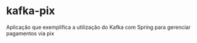 # kafka-pix
Aplicação que exemplifica a utilização do Kafka com Spring para gerenciar pagamentos via pix 
